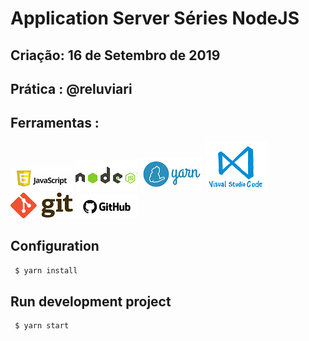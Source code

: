 # Application Server Séries NodeJS

## Criação: 16 de Setembro de 2019
## Prática : @reluviari

## Ferramentas : 
![Javascript](/images/logo-javascript-es6.png)
![NodeJS](/images/logo-nodejs.png)
![Yarn](/images/logo-yarn.png)
![VSCode](/images/logo-VSCode.png)
![Git](/images/logo-git.png)
![GitHub](/images/logo-github.png)

## Configuration

```sh
 $ yarn install
```

## Run development project

```sh
 $ yarn start
```
